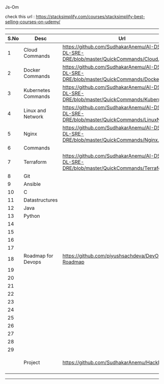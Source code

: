 Js-Om

check this url : 
https://stacksimplify.com/courses/stacksimplify-best-selling-courses-on-udemy/

---

| S.No | Desc                | Url                                                                                         |                |
| ---- | ------------------- | ------------------------------------------------------------------------------------------- | -------------- |
| 1    | Cloud Commands      | https://github.com/SudhakarAnemu/AI-DS-ML-DL-SRE-DRE/blob/master/QuickCommands/Cloud.md     |                |
| 2    | Docker Commands     | https://github.com/SudhakarAnemu/AI-DS-ML-DL-SRE-DRE/blob/master/QuickCommands/Docker.md    |                |
| 3    | Kubernetes Commands | https://github.com/SudhakarAnemu/AI-DS-ML-DL-SRE-DRE/blob/master/QuickCommands/Kubernets.md |                |
| 4    | Linux and Network   | https://github.com/SudhakarAnemu/AI-DS-ML-DL-SRE-DRE/blob/master/QuickCommands/LinuxNW.md   |                |
| 5    | Nginx               | https://github.com/SudhakarAnemu/AI-DS-ML-DL-SRE-DRE/blob/master/QuickCommands/Nginx.md     |                |
| 6    | Commands            |                                                                                             |                |
| 7    | Terraform           | https://github.com/SudhakarAnemu/AI-DS-ML-DL-SRE-DRE/blob/master/QuickCommands/Terraform.md |                |
| 8    | Git                 |                                                                                             |                |
| 9    | Ansible             |                                                                                             |                |
| 10   | C                   |                                                                                             |                |
| 11   | Datastructures      |                                                                                             |                |
| 12   | Java                |                                                                                             |                |
| 13   | Python              |                                                                                             |                |
| 14   |                     |                                                                                             |                |
| 15   |                     |                                                                                             |                |
| 16   |                     |                                                                                             |                |
| 17   |                     |                                                                                             |                |
| 18   | Roadmap for Devops  | https://github.com/piyushsachdeva/DevOps-Roadmap                                            |                |
| 19   |                     |                                                                                             |                |
| 20     |                     |                                                                                             |                |
| 21     |                     |                                                                                             |                |
|  22    |                     |                                                                                             |                |
|  23    |                     |                                                                                             |                |
| 24     |                     |                                                                                             |                |
| 25     |                     |                                                                                             |                |
| 26     |                     |                                                                                             |                |
|  27    |                     |                                                                                             |                |
| 28     |                     |                                                                                             |                |
|  29    |                     |                                                                                             |                |
|      |                     |                                                                                             |                |
|      | Project             | https://github.com/SudhakarAnemu/HackITOn2024                                               | AWS, Terraform |
|      |                     |                                                                                             |                |
|      |                     |                                                                                             |                |

---
